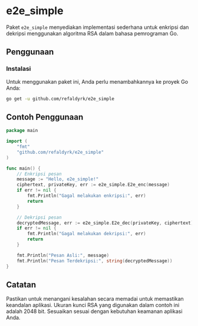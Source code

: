 # e2e_simple

Paket `e2e_simple` menyediakan implementasi sederhana untuk enkripsi dan dekripsi menggunakan algoritma RSA dalam bahasa pemrograman Go.

## Penggunaan

### Instalasi

Untuk menggunakan paket ini, Anda perlu menambahkannya ke proyek Go Anda:

```bash
go get -u github.com/refaldyrk/e2e_simple
```

## Contoh Penggunaan
```go
package main

import (
	"fmt"
	"github.com/refaldyrk/e2e_simple"
)

func main() {
    // Enkripsi pesan
    message := "Hello, e2e_simple!"
    ciphertext, privateKey, err := e2e_simple.E2e_enc(message)
    if err != nil {
        fmt.Println("Gagal melakukan enkripsi:", err)
        return
    }

    // Dekripsi pesan
    decryptedMessage, err := e2e_simple.E2e_dec(privateKey, ciphertext)
    if err != nil {
        fmt.Println("Gagal melakukan dekripsi:", err)
        return
    }

    fmt.Println("Pesan Asli:", message)
    fmt.Println("Pesan Terdekripsi:", string(decryptedMessage))
}

```

## Catatan 
Pastikan untuk menangani kesalahan secara memadai untuk memastikan keandalan aplikasi.
Ukuran kunci RSA yang digunakan dalam contoh ini adalah 2048 bit. Sesuaikan sesuai dengan kebutuhan keamanan aplikasi Anda.
